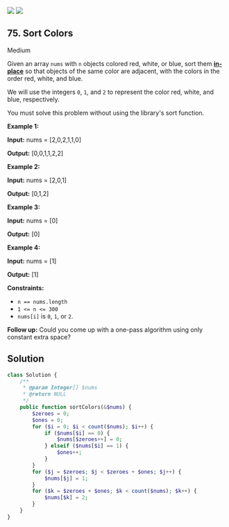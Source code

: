 [![](https://img.shields.io/github/stars/LeetCode-in-Ruby/LeetCode-in-Ruby?label=Stars&style=flat-square)](https://github.com/LeetCode-in-Ruby/LeetCode-in-Ruby)
[![](https://img.shields.io/github/forks/LeetCode-in-Ruby/LeetCode-in-Ruby?label=Fork%20me%20on%20GitHub%20&style=flat-square)](https://github.com/LeetCode-in-Ruby/LeetCode-in-Ruby/fork)

## 75\. Sort Colors

Medium

Given an array `nums` with `n` objects colored red, white, or blue, sort them **[in-place](https://en.wikipedia.org/wiki/In-place_algorithm)** so that objects of the same color are adjacent, with the colors in the order red, white, and blue.

We will use the integers `0`, `1`, and `2` to represent the color red, white, and blue, respectively.

You must solve this problem without using the library's sort function.

**Example 1:**

**Input:** nums = [2,0,2,1,1,0]

**Output:** [0,0,1,1,2,2] 

**Example 2:**

**Input:** nums = [2,0,1]

**Output:** [0,1,2] 

**Example 3:**

**Input:** nums = [0]

**Output:** [0] 

**Example 4:**

**Input:** nums = [1]

**Output:** [1] 

**Constraints:**

*   `n == nums.length`
*   `1 <= n <= 300`
*   `nums[i]` is `0`, `1`, or `2`.

**Follow up:** Could you come up with a one-pass algorithm using only constant extra space?

## Solution

```php
class Solution {
    /**
     * @param Integer[] $nums
     * @return NULL
     */
    public function sortColors(&$nums) {
        $zeroes = 0;
        $ones = 0;
        for ($i = 0; $i < count($nums); $i++) {
            if ($nums[$i] == 0) {
                $nums[$zeroes++] = 0;
            } elseif ($nums[$i] == 1) {
                $ones++;
            }
        }
        for ($j = $zeroes; $j < $zeroes + $ones; $j++) {
            $nums[$j] = 1;
        }
        for ($k = $zeroes + $ones; $k < count($nums); $k++) {
            $nums[$k] = 2;
        }
    }
}
```